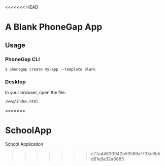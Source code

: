 <<<<<<< HEAD
# A Blank PhoneGap App

## Usage

### PhoneGap CLI

    $ phonegap create my-app --template blank

### Desktop

In your browser, open the file:

    /www/index.html

=======
# SchoolApp
School Application
>>>>>>> c77a44630942b59569af703c6b5d81e8a32a8885
